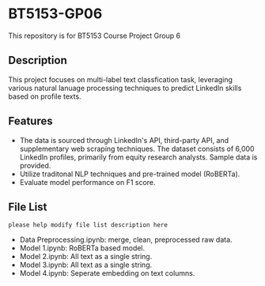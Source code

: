 # BT5153-GP06
This repository is for BT5153 Course Project Group 6

## Description
This project focuses on multi-label text classfication task, leveraging various natural lanuage processing techniques to predict LinkedIn skills based on profile texts.

## Features
- The data is sourced through LinkedIn's API, third-party API, and supplementary web scraping techniques. The dataset consists of 6,000 LinkedIn profiles, primarily from equity research analysts. Sample data is provided.
- Utilize traditonal NLP techniques and pre-trained model (RoBERTa).
- Evaluate model performance on F1 score.

## File List
```please help modify file list description here ```

- Data Preprocessing.ipynb: merge, clean, preprocessed raw data.
- Model 1.ipynb: RoBERTa based model.
- Model 2.ipynb: All text as a single string.
- Model 3.ipynb: All text as a single string.
- Model 4.ipynb: Seperate embedding on text columns.
